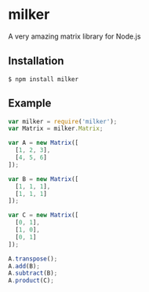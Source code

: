 # milker
A very amazing matrix library for Node.js

## Installation
    $ npm install milker

## Example

```js
var milker = require('milker');
var Matrix = milker.Matrix;

var A = new Matrix([
  [1, 2, 3],
  [4, 5, 6]
]);

var B = new Matrix([
  [1, 1, 1],
  [1, 1, 1]
]);

var C = new Matrix([
  [0, 1],
  [1, 0],
  [0, 1]
]);

A.transpose();
A.add(B);
A.subtract(B);
A.product(C);

```
